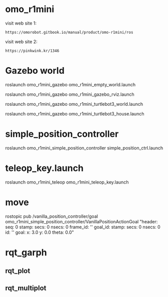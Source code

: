 # omo_r1mini

visit web site 1:

    https://omorobot.gitbook.io/manual/product/omo-r1mini/ros
    
visit web site 2:
    
    https://pinkwink.kr/1346
    
# Gazebo world

roslaunch omo_r1mini_gazebo omo_r1mini_empty_world.launch

roslaunch omo_r1mini_gazebo omo_r1mini_gazebo_rviz.launch

roslaunch omo_r1mini_gazebo omo_r1mini_turtlebot3_world.launch

roslaunch omo_r1mini_gazebo omo_r1mini_turtlebot3_house.launch


# simple_position_controller

roslaunch omo_r1mini_simple_position_controller simple_position_ctrl.launch

# teleop_key.launch

roslaunch omo_r1mini_teleop omo_r1mini_teleop_key.launch


# move 
rostopic pub /vanilla_position_controller/goal omo_r1mini_simple_position_controller/VanillaPositionActionGoal "header:
  seq: 0
  stamp:
    secs: 0
    nsecs: 0
  frame_id: ''
goal_id:
  stamp:
    secs: 0
    nsecs: 0
  id: ''
goal:
  x: 3.0
  y: 0.0
  theta: 0.0"
  

# rqt_garph

## rqt_plot

## rqt_multiplot
